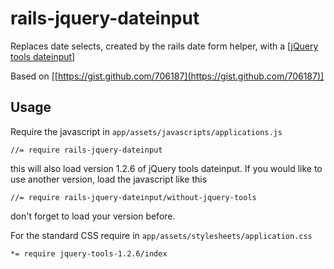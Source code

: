 rails-jquery-dateinput
======================

Replaces date selects, created by the rails date form helper, with a [[jQuery tools dateinput](http://flowplayer.org/tools/dateinput/index.html "jQuery tools dateinput")]

Based on [[https://gist.github.com/706187](https://gist.github.com/706187)]

Usage
-----

Require the javascript in `app/assets/javascripts/applications.js`

    //= require rails-jquery-dateinput

this will also load version 1.2.6 of jQuery tools dateinput. If you would like to use another version, load the javascript like this

    //= require rails-jquery-dateinput/without-jquery-tools

don't forget to load your version before.

For the standard CSS require in `app/assets/stylesheets/application.css`

    *= require jquery-tools-1.2.6/index